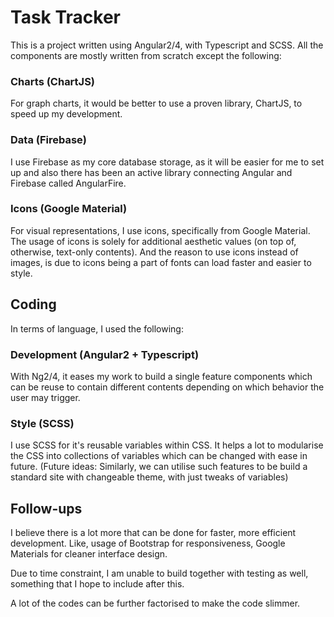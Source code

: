 # Task Tracker

This is a project written using Angular2/4, with Typescript and SCSS. All the components are mostly written from scratch except the following:


### Charts (ChartJS)
For graph charts, it would be better to use a proven library, ChartJS, to speed up my development.

### Data (Firebase)
I use Firebase as my core database storage, as it will be easier for me to set up and also there has been an active library connecting Angular and Firebase called AngularFire.

### Icons (Google Material)
For visual representations, I use icons, specifically from Google Material. The usage of icons is solely for additional aesthetic values (on top of, otherwise, text-only contents). And the reason to use icons instead of images, is due to icons being a part of fonts can load faster and easier to style.


## Coding
In terms of language, I used the following:

### Development (Angular2 + Typescript)
With Ng2/4, it eases my work to build a single feature components which can be reuse to contain different contents depending on which behavior the user may trigger.

### Style (SCSS)
I use SCSS for it's reusable variables within CSS. It helps a lot to modularise the CSS into collections of variables which can be changed with ease in future. (Future ideas: Similarly, we can utilise such features to be build a standard site with changeable theme, with just tweaks of variables)


## Follow-ups
I believe there is a lot more that can be done for faster, more efficient development. Like, usage of Bootstrap for responsiveness, Google Materials for cleaner interface design. 

Due to time constraint, I am unable to build together with testing as well, something that I hope to include after this.

A lot of the codes can be further factorised to make the code slimmer.